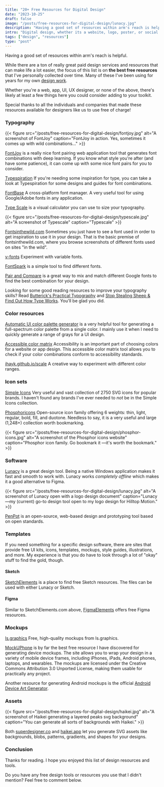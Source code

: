 ```yaml
---
title: "20+ Free Resources for Digital Design"
date: "2023-10-25"
draft: false
image: "/posts/free-resources-for-digital-design/lunacy.jpg"
description: "Having a good set of resources within arm's reach is helpful. This is my list of the best free resources that I've collected over time."
intro: "Digital design, whether its a website, logo, poster, or social media graphic, is like a blank canvas ready for the paint."
tags: ["design", "resources"]
type: "post"
---
```


Having a good set of resources within arm's reach is helpful.

While there are a ton of really great paid design services and resources that can make life a lot easier, the focus of this list is on **the best free resources** that I've personally collected over time. Many of these I've been using for years for my own [design work](/work/). 

Whether you're a web, app, UI, UX designer, or none of the above, there's likely at least a few things here you could consider adding to your toolkit.

Special thanks to all the individuals and companies that made these resources available for designers like us to use free of charge!


### Typography

{{< figure src="/posts/free-resources-for-digital-design/fontjoy.jpg" alt="A screenshot of FontJoy" caption="FontJoy in action. Yes, sometimes it comes up with wild combinations..." >}}

[FontJoy](https://fontjoy.com/) is a really nice font pairing web application tool that generates font combinations with deep learning. If you know what style you're after (and have some patience), it can come up with some nice font pairs for you to consider.

[Typespiration](https://typespiration.com/) If you're needing some inspiration for type, you can take a look at Typespiration for some designs and guides for font combinations.

[FontBase](https://fontba.se/) A cross-platform font manager. A very useful tool for using Google/Adobe fonts in any application.

[Type Scale](https://typescale.com/) is a visual calculator you can use to size your typography.

{{< figure src="/posts/free-resources-for-digital-design/typescale.jpg" alt="A screenshot of Typescale" caption="Typescale" >}}

[Fontsinthewild.com](https://www.fontsinthewild.com/) Sometimes you just have to see a font used in order to get inspiration to use it in your design. That is the basic premise of fontsinthewild.com, where you browse screenshots of different fonts used on sites "in the wild".

[v-fonts](https://v-fonts.com/) Experiment with variable fonts.

[FontSpark](https://fontspark.netlify.app/) is a simple tool to find different fonts.

[Pair and Compare](https://www.pairandcompare.net/) is a great way to mix and match different Google fonts to find the best combination for your design.

Looking for some good reading resources to improve your typography skills? Read [Butterick's Practical Typography](https://practicaltypography.com/) and [Stop Stealing Sheep & Find Out How Type Works](https://fonts.google.com/knowledge/stop_stealing_sheep.pdf). You'll be glad you did.


### Color resources

[Automatic UI color palette generator](https://palx-pwa.pages.dev/) is a very helpful tool for generating a full-spectrum color palette from a single color. I mainly use it when I need to quickly generate a range of grays for a UI design.

[Accessible color matrix](https://toolness.github.io/accessible-color-matrix/) Accessibility is an important part of choosing colors for a website or app design. This accessible color matrix tool allows you to check if your color combinations conform to accessibility standards.

[ihayk.github.io/scale](https://hihayk.github.io/scale) A creative way to experiment with different color ranges.


### Icon sets

[Simple Icons](https://simpleicons.org/) Very useful and vast collection of 2750 SVG icons for popular brands. I haven't found any brands I've ever needed to *not* be in the Simple Icons collection.

[Phosphoricons](https://phosphoricons.com/) Open-source icon family offering 6 weights: thin, light, regular, bold, fill, and duotone. Needless to say, it is a very useful and large (1,248+) collection worth bookmarking.

{{< figure src="/posts/free-resources-for-digital-design/phosphor-icons.jpg" alt="A screenshot of the Phosphor icons website" caption="Phosphor icon family. Go bookmark it —it's worth the bookmark." >}}


### Software

[Lunacy](https://icons8.com/lunacy) is a great design tool. Being a native Windows application makes it fast and smooth to work with. Lunacy works *completely offline* which makes it a good alternative to Figma.

{{< figure src="/posts/free-resources-for-digital-design/lunacy.jpg" alt="A screenshot of Lunacy open with a logo design document" caption="Lunacy—my (current) go-to design tool open to my logo design for Hilltop Motion." >}}

[PenPot](https://penpot.app) is an open-source, web-based design and prototyping tool based on open standards.


### Templates

If you need something for a specific design software, there are sites that provide free UI kits, icons, templates, mockups, style guides, illustrations, and more. My experience is that you do have to look through a lot of "okay" stuff to find the gold, though.

#### Sketch

[SketchElements](https://sketchelements.com/) is a place to find free Sketch resources. The files can be used with either Lunacy or Sketch.

#### Figma

Similar to SketchElements.com above, [FigmaElements](https://figmaelements.com/) offers free Figma resources.


### Mockups

[ls.graphics](https://www.ls.graphics/free-mockups) Free, high-quality mockups from ls.graphics.

[MockUPhone](https://mockuphone.com/) is by far the best free resource I have discovered for generating device mockups. The site allows you to wrap your design in a variety of mobile device frames, including iPhones, iPads, Android phones, laptops, and wearables. The mockups are licensed under the Creative Commons Attribution 3.0 Unported License, making them usable for practically any project.

Another resource for generating Android mockups is the official [Android Device Art Generator](https://developer.android.com/distribute/marketing-tools/device-art-generator).


### Assets

{{< figure src="/posts/free-resources-for-digital-design/haikei.jpg" alt="A screenshot of Haikei generating a layered peaks svg background" caption="You can generate all sorts of backgrounds with Haikei." >}}

Both [superdesigner.co](https://superdesigner.co/) and [haikei.app](https://haikei.app/) let you generate SVG assets like backgrounds, blobs, patterns, gradients, and shapes for your designs.


### Conclusion

Thanks for reading. I hope you enjoyed this list of design resources and tools. 

Do you have any free design tools or resources you use that I didn't mention? Feel free to comment below. 
